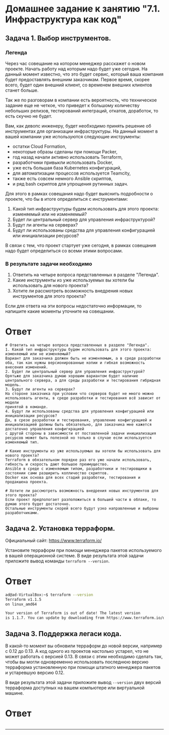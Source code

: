 # Домашнее задание к занятию "7.1. Инфраструктура как код"

## Задача 1. Выбор инструментов. 
 
### Легенда
 
Через час совещание на котором менеджер расскажет о новом проекте. Начать работу над которым надо 
будет уже сегодня. 
На данный момент известно, что это будет сервис, который ваша компания будет предоставлять внешним заказчикам.
Первое время, скорее всего, будет один внешний клиент, со временем внешних клиентов станет больше.

Так же по разговорам в компании есть вероятность, что техническое задание еще не четкое, что приведет к большому
количеству небольших релизов, тестирований интеграций, откатов, доработок, то есть скучно не будет.  
   
Вам, как девопс инженеру, будет необходимо принять решение об инструментах для организации инфраструктуры.
На данный момент в вашей компании уже используются следующие инструменты: 
- остатки Сloud Formation, 
- некоторые образы сделаны при помощи Packer,
- год назад начали активно использовать Terraform, 
- разработчики привыкли использовать Docker, 
- уже есть большая база Kubernetes конфигураций, 
- для автоматизации процессов используется Teamcity, 
- также есть совсем немного Ansible скриптов, 
- и ряд bash скриптов для упрощения рутинных задач.  

Для этого в рамках совещания надо будет выяснить подробности о проекте, что бы в итоге определиться с инструментами:

1. Какой тип инфраструктуры будем использовать для этого проекта: изменяемый или не изменяемый?
1. Будет ли центральный сервер для управления инфраструктурой?
1. Будут ли агенты на серверах?
1. Будут ли использованы средства для управления конфигурацией или инициализации ресурсов? 
 
В связи с тем, что проект стартует уже сегодня, в рамках совещания надо будет определиться со всеми этими вопросами.

### В результате задачи необходимо

1. Ответить на четыре вопроса представленных в разделе "Легенда". 
1. Какие инструменты из уже используемых вы хотели бы использовать для нового проекта? 
1. Хотите ли рассмотреть возможность внедрения новых инструментов для этого проекта? 

Если для ответа на эти вопросы недостаточно информации, то напишите какие моменты уточните на совещании.

# Ответ
```
# Ответить на четыре вопроса представленных в разделе "Легенда".
1. Какой тип инфраструктуры будем использовать для этого проекта: изменяемый или не изменяемый?
Вариант для заказчика должен быть не изменяемым, а в среде разработки оба, так как нужны версионированные копии и гибкая возможность внесения изменений.
2. Будет ли центральный сервер для управления инфраструктурой?
Орятьже для заказчика думаю хорошим вариантом будет наличие центрального сервера, а для среды разработки и тестирования гибридная модель.
3. Будут ли агенты на серверах?
На стороне заказчика при условии что серверов будет не много можно использовать агенты, в среде разработки и тестирования всё зависит от модели
принятой в команде.
4. Будут ли использованы средства для управления конфигурацией или инициализации ресурсов?
Да, в срезе разработки и тестирования, управление конфигурацией и инициализацией должны быть обязательно, для заказчика мне кажется достаточно управления конфигкрацией
с другой стороны в зависимости от поставленной задачи инициализация ресурсов может быть полезной но только в случае если используется изменяемый тип.

# Какие инструменты из уже используемых вы хотели бы использовать для нового проекта?
Terraform в обязательном порядке раз его уже начали использовать, гибкость и скорость дают большое преимущество.
Ansible в среде с изменяемым типом, разработчики и тестировщики в состоянии сами разширить колличество скриптов.
Docker как основа для всех стадий разработки, тестирования и продакшена проекта.

# Хотите ли рассмотреть возможность внедрения новых инструментов для этого проекта?
Если проект предпологает разположиться в большей части в облаке, то думаю этого будет достаточно.
Остальные инструменты скорей всего будут узко направленные и выбраны разработчиками.
```

## Задача 2. Установка терраформ. 

Официальный сайт: https://www.terraform.io/

Установите терраформ при помощи менеджера пакетов используемого в вашей операционной системе.
В виде результата этой задачи приложите вывод команды `terraform --version`.

# Ответ
```bash
ad@ad-VirtualBox:~$ terraform --version
Terraform v1.1.5
on linux_amd64

Your version of Terraform is out of date! The latest version
is 1.1.7. You can update by downloading from https://www.terraform.io/downloads.html
```
## Задача 3. Поддержка легаси кода. 

В какой-то момент вы обновили терраформ до новой версии, например с 0.12 до 0.13. 
А код одного из проектов настолько устарел, что не может работать с версией 0.13. 
В связи с этим необходимо сделать так, чтобы вы могли одновременно использовать последнюю версию терраформа установленную при помощи
штатного менеджера пакетов и устаревшую версию 0.12. 

В виде результата этой задачи приложите вывод `--version` двух версий терраформа доступных на вашем компьютере 
или виртуальной машине.

# Ответ
```

```
---
